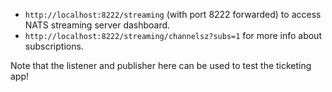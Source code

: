 - `http://localhost:8222/streaming` (with port 8222 forwarded) to access NATS streaming server dashboard.
- `http://localhost:8222/streaming/channelsz?subs=1` for more info about subscriptions.

Note that the listener and publisher here can be used to test the ticketing app!
